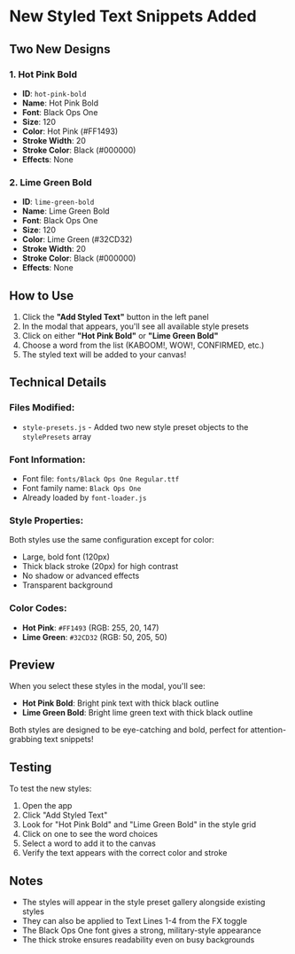 # New Styled Text Snippets Added

## Two New Designs

### 1. Hot Pink Bold
- **ID**: `hot-pink-bold`
- **Name**: Hot Pink Bold
- **Font**: Black Ops One
- **Size**: 120
- **Color**: Hot Pink (#FF1493)
- **Stroke Width**: 20
- **Stroke Color**: Black (#000000)
- **Effects**: None

### 2. Lime Green Bold
- **ID**: `lime-green-bold`
- **Name**: Lime Green Bold
- **Font**: Black Ops One
- **Size**: 120
- **Color**: Lime Green (#32CD32)
- **Stroke Width**: 20
- **Stroke Color**: Black (#000000)
- **Effects**: None

## How to Use

1. Click the **"Add Styled Text"** button in the left panel
2. In the modal that appears, you'll see all available style presets
3. Click on either **"Hot Pink Bold"** or **"Lime Green Bold"**
4. Choose a word from the list (KABOOM!, WOW!, CONFIRMED, etc.)
5. The styled text will be added to your canvas!

## Technical Details

### Files Modified:
- `style-presets.js` - Added two new style preset objects to the `stylePresets` array

### Font Information:
- Font file: `fonts/Black Ops One Regular.ttf`
- Font family name: `Black Ops One`
- Already loaded by `font-loader.js`

### Style Properties:
Both styles use the same configuration except for color:
- Large, bold font (120px)
- Thick black stroke (20px) for high contrast
- No shadow or advanced effects
- Transparent background

### Color Codes:
- **Hot Pink**: `#FF1493` (RGB: 255, 20, 147)
- **Lime Green**: `#32CD32` (RGB: 50, 205, 50)

## Preview

When you select these styles in the modal, you'll see:
- **Hot Pink Bold**: Bright pink text with thick black outline
- **Lime Green Bold**: Bright lime green text with thick black outline

Both styles are designed to be eye-catching and bold, perfect for attention-grabbing text snippets!

## Testing

To test the new styles:
1. Open the app
2. Click "Add Styled Text"
3. Look for "Hot Pink Bold" and "Lime Green Bold" in the style grid
4. Click on one to see the word choices
5. Select a word to add it to the canvas
6. Verify the text appears with the correct color and stroke

## Notes

- The styles will appear in the style preset gallery alongside existing styles
- They can also be applied to Text Lines 1-4 from the FX toggle
- The Black Ops One font gives a strong, military-style appearance
- The thick stroke ensures readability even on busy backgrounds

